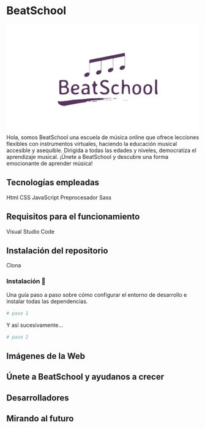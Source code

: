# BeatSchool
![logotipo](logoBeatSchool.png)
Hola, somos BeatSchool una escuela de música online que ofrece lecciones flexibles con instrumentos virtuales, haciendo la educación musical accesible y asequible. Dirigida a todas las edades y niveles, democratiza el aprendizaje musical. ¡Únete a BeatSchool y descubre una forma emocionante de aprender música!

## Tecnologías empleadas

Html
CSS
JavaScript
Preprocesador Sass

## Requisitos para el funcionamiento

Visual Studio Code

## Instalación del repositorio

Clona


### Instalación 🔧

Una guía paso a paso sobre cómo configurar el entorno de desarrollo e instalar todas las dependencias.

```bash
# paso 1
```

Y así sucesivamente...

```bash
# paso 2
```

## Imágenes de la Web


## Únete a BeatSchool y ayudanos a crecer


## Desarrolladores


## Mirando al futuro

